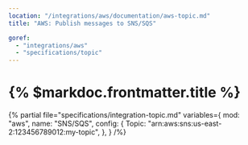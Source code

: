 ```yaml
---
location: "/integrations/aws/documentation/aws-topic.md"
title: "AWS: Publish messages to SNS/SQS"

goref:
  - "integrations/aws"
  - "specifications/topic"
---
```


# {% $markdoc.frontmatter.title %}

{% partial file="specifications/integration-topic.md" variables={
    mod: "aws",
    name: "SNS/SQS",
    config: {
      Topic: "arn:aws:sns:us-east-2:123456789012:my-topic",
    },
  }
/%} 

